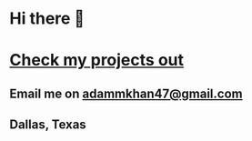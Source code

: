 # Hi there 👋
# [Check my projects out](https://adamkhan47.github.io) <br>
## Email me on adammkhan47@gmail.com <br> 
## Dallas, Texas <br>

<!--
**adamkhan47/adamkhan47** is a ✨ _special_ ✨ repository because its `README.md` (this file) appears on your GitHub profile.

Here are some ideas to get you started:

- 🔭 I’m currently working on ...
- 🌱 I’m currently learning ...
- 👯 I’m looking to collaborate on ...
- 🤔 I’m looking for help with ...
- 💬 Ask me about ...
- 📫 How to reach me: ...
- 😄 Pronouns: ...
- ⚡ Fun fact: ...
-->
